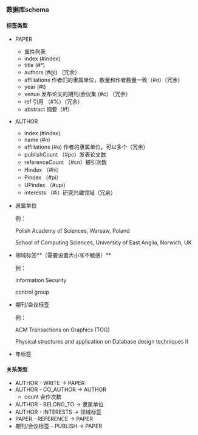 

### 数据库schema

#### 标签类型

+ PAPER
  + 属性列表
  + index (#index)
  + title (#*)
  + authors (#@) （冗余）
  + affiliations 作者们的隶属单位，数量和作者数量一致（#o）（冗余）
  + year (#t)
  + venue 发布论文的期刊/会议集 (#c) （冗余）
  + ref 引用 （#%）（冗余）
  + abstract 摘要（#!）

+ AUTHOR
  + index (#index)
  + name (#n)
  + affiliations (#a) 作者的隶属单位，可以多个（冗余）
  + publishCount （#pc）发表论文数
  + referenceCount （\#cn）被引次数
  + Hindex （#hi）
  + Pindex （#pi）
  + UPindex （#upi）
  + interests （#i）研究兴趣领域（冗余）

+ 隶属单位

  例：

  Polish Academy of Sciences, Warsaw, Poland

  School of Computing Sciences, University of East Anglia, Norwich, UK

+ 领域标签**（需要设置大小写不敏感）**

  例：

  Information Security

  control group

+ 期刊/会议标签

  例：

  ACM Transactions on Graphics (TOG)

  Physical structures and application on Database design techniques II

+ 年标签	

#### 关系类型

+ AUTHOR - WRITE ->  PAPER
+ AUTHOR - CO_AUTHOR -> AUTHOR
  + count 合作次数
+ AUTHOR - BELONG_TO -> 隶属单位
+ AUTHOR - INTERESTS -> 领域标签
+ PAPER - REFERENCE -> PAPER
+ 期刊/会议标签 - PUBLISH -> PAPER
